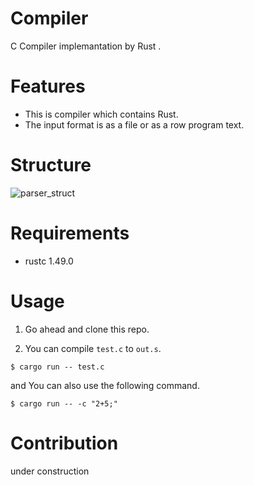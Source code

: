 # Compiler

C Compiler implemantation by Rust .

# Features

- This is compiler which contains Rust.
- The input format is as a file or as a row program text.

# Structure

![parser_struct](https://user-images.githubusercontent.com/44151180/110480341-ba0d2d00-8129-11eb-9551-0a033cdd84b8.png)

# Requirements

- rustc 1.49.0


# Usage

1. Go ahead and clone this repo. 

2. You can compile `test.c` to `out.s`.

```
$ cargo run -- test.c
```

and You can also use the following command.

```
$ cargo run -- -c "2+5;"
```

# Contribution

under construction
